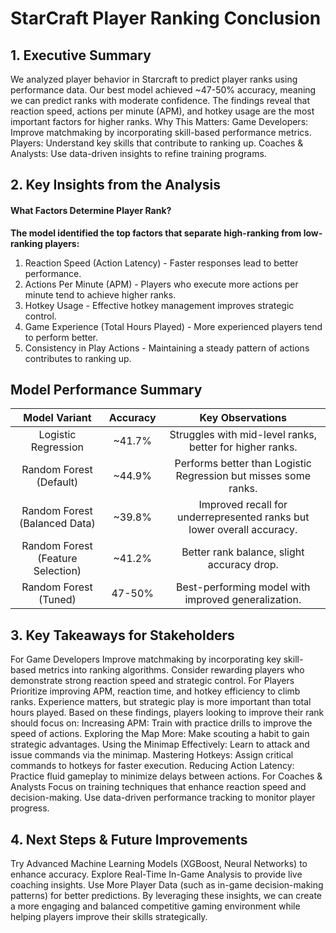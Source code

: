 # StarCraft Player Ranking Conclusion

## 1. Executive Summary
We analyzed player behavior in Starcraft to predict player ranks using performance data. Our best model achieved ~47-50% accuracy, meaning we can predict ranks with moderate confidence. The findings reveal that reaction speed, actions per minute (APM), and hotkey usage are the most important factors for higher ranks.
Why This Matters:
Game Developers: Improve matchmaking by incorporating skill-based performance metrics.
Players: Understand key skills that contribute to ranking up.
Coaches & Analysts: Use data-driven insights to refine training programs.

## 2. Key Insights from the Analysis
#### What Factors Determine Player Rank?
**The model identified the top factors that separate high-ranking from low-ranking players:**
1. Reaction Speed (Action Latency) - Faster responses lead to better performance.
2. Actions Per Minute (APM) - Players who execute more actions per minute tend to achieve higher ranks.
3. Hotkey Usage - Effective hotkey management improves strategic control.
4. Game Experience (Total Hours Played) - More experienced players tend to perform better.
5. Consistency in Play Actions - Maintaining a steady pattern of actions contributes to ranking up.


## Model Performance Summary

| Model Variant | Accuracy | Key Observations |
|:----------: | :----------: | :----------: |
| Logistic Regression | ~41.7% | Struggles with mid-level ranks, better for higher ranks. |
| Random Forest (Default) | ~44.9% | Performs better than Logistic Regression but misses some ranks. |
| Random Forest (Balanced Data) | ~39.8% | Improved recall for underrepresented ranks but lower overall accuracy. |
| Random Forest (Feature Selection) | ~41.2% | Better rank balance, slight accuracy drop. |
| Random Forest (Tuned) | 47-50% | Best-performing model with improved generalization. |


## 3. Key Takeaways for Stakeholders
For Game Developers
Improve matchmaking by incorporating key skill-based metrics into ranking algorithms. Consider rewarding players who demonstrate strong reaction speed and strategic control.
For Players
Prioritize improving APM, reaction time, and hotkey efficiency to climb ranks. Experience matters, but strategic play is more important than total hours played.
Based on these findings, players looking to improve their rank should focus on:
Increasing APM: Train with practice drills to improve the speed of actions.
Exploring the Map More: Make scouting a habit to gain strategic advantages.
Using the Minimap Effectively: Learn to attack and issue commands via the minimap.
Mastering Hotkeys: Assign critical commands to hotkeys for faster execution.
Reducing Action Latency: Practice fluid gameplay to minimize delays between actions.
For Coaches & Analysts
Focus on training techniques that enhance reaction speed and decision-making. Use data-driven performance tracking to monitor player progress.

## 4. Next Steps & Future Improvements
Try Advanced Machine Learning Models (XGBoost, Neural Networks) to enhance accuracy. 
Explore Real-Time In-Game Analysis to provide live coaching insights. 
Use More Player Data (such as in-game decision-making patterns) for better predictions.
By leveraging these insights, we can create a more engaging and balanced competitive gaming environment while helping players improve their skills strategically.

